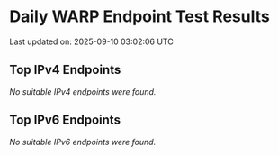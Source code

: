 # Daily WARP Endpoint Test Results

Last updated on: 2025-09-10 03:02:06 UTC

## Top IPv4 Endpoints

*No suitable IPv4 endpoints were found.*


## Top IPv6 Endpoints

*No suitable IPv6 endpoints were found.*

